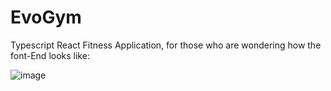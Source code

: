 # EvoGym
<p text-align="center">Typescript React Fitness Application, for those who are wondering how the font-End looks like: </p>
<p text-align="center"> 
  
![image](https://github.com/Cauatn/EvoGym/assets/39890456/d6bad5c2-cd75-46a3-86a6-a26c956de7d4)

</p>
